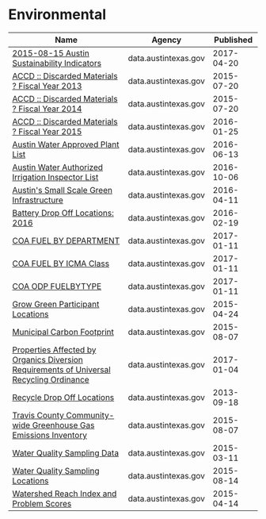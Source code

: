 # Environmental

Name | Agency | Published
---- | ---- | ---------
[2015-08-15 Austin Sustainability Indicators](../socrata/c7z7-zp6h.md) | data.austintexas.gov | 2017-04-20
[ACCD :: Discarded Materials ? Fiscal Year 2013](../socrata/y6ng-5ymj.md) | data.austintexas.gov | 2015-07-20
[ACCD :: Discarded Materials ? Fiscal Year 2014](../socrata/2e3p-8zzy.md) | data.austintexas.gov | 2015-07-20
[ACCD :: Discarded Materials ? Fiscal Year 2015](../socrata/bvdj-b937.md) | data.austintexas.gov | 2016-01-25
[Austin Water Approved Plant List](../socrata/82dq-nkpk.md) | data.austintexas.gov | 2016-06-13
[Austin Water Authorized Irrigation Inspector List](../socrata/dhvz-stgx.md) | data.austintexas.gov | 2016-10-06
[Austin's Small Scale Green Infrastructure](../socrata/2cgz-29c8.md) | data.austintexas.gov | 2016-04-11
[Battery Drop Off Locations: 2016](../socrata/y4h7-ti7f.md) | data.austintexas.gov | 2016-02-19
[COA FUEL BY DEPARTMENT](../socrata/5j2i-tq4k.md) | data.austintexas.gov | 2017-01-11
[COA FUEL BY ICMA Class](../socrata/vyev-yeag.md) | data.austintexas.gov | 2017-01-11
[COA ODP FUELBYTYPE](../socrata/f6gm-a8j6.md) | data.austintexas.gov | 2017-01-11
[Grow Green Participant Locations](../socrata/us2y-viyp.md) | data.austintexas.gov | 2015-04-24
[Municipal Carbon Footprint](../socrata/acyh-8suc.md) | data.austintexas.gov | 2015-08-07
[Properties Affected by Organics Diversion Requirements of Universal Recycling Ordinance](../socrata/a3pf-9u7n.md) | data.austintexas.gov | 2017-01-04
[Recycle Drop Off Locations](../socrata/qzi7-nx8g.md) | data.austintexas.gov | 2013-09-18
[Travis County Community-wide Greenhouse Gas Emissions Inventory](../socrata/3maj-7ecz.md) | data.austintexas.gov | 2015-08-07
[Water Quality Sampling Data](../socrata/5tye-7ray.md) | data.austintexas.gov | 2015-03-11
[Water Quality Sampling Locations](../socrata/t9gx-rxwg.md) | data.austintexas.gov | 2015-08-14
[Watershed Reach Index and Problem Scores](../socrata/vk3r-6prc.md) | data.austintexas.gov | 2015-04-14

